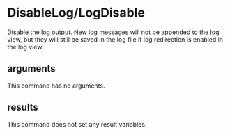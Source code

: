 # DisableLog/LogDisable

Disable the log output. New log messages will not be appended to the log view, but they will still be saved in the log file if log redirection is enabled in the log view.

## arguments

This command has no arguments.

## results

This command does not set any result variables.